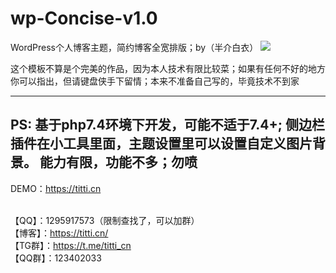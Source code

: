 # wp-Concise-v1.0
WordPress个人博客主题，简约博客全宽排版；by（半介白衣）
<img src="https://s1.ax1x.com/2022/04/30/OpQUgO.png"/>

这个模板不算是个完美的作品，因为本人技术有限比较菜；如果有任何不好的地方你可以指出，但请键盘侠手下留情；本来不准备自己写的，毕竟技术不到家

------------------
PS:
基于php7.4环境下开发，可能不适于7.4+;
侧边栏插件在小工具里面，主题设置里可以设置自定义图片背景。
能力有限，功能不多；勿喷
------------------
DEMO：https://titti.cn</br></br>

【QQ】：1295917573（限制查找了，可以加群）</br>
【博客】：https://titti.cn/</br>
【TG群】：https://t.me/titti_cn</br>
【QQ群】：123402033</br>
